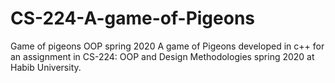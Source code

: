 # CS-224-A-game-of-Pigeons
Game of pigeons OOP spring 2020
A game of Pigeons developed in c++ for an assignment in CS-224: OOP and Design Methodologies spring 2020 at Habib University.
